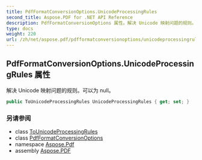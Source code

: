 ```yaml
---
title: PdfFormatConversionOptions.UnicodeProcessingRules
second_title: Aspose.PDF for .NET API Reference
description: PdfFormatConversionOptions 属性。解决 Unicode 映射问题的规则。可以为 null
type: docs
weight: 220
url: /zh/net/aspose.pdf/pdfformatconversionoptions/unicodeprocessingrules/
---
```

## PdfFormatConversionOptions.UnicodeProcessingRules 属性

解决 Unicode 映射问题的规则。可以为 null。

```csharp
public ToUnicodeProcessingRules UnicodeProcessingRules { get; set; }
```

### 另请参阅

* class [ToUnicodeProcessingRules](../../tounicodeprocessingrules/)
* class [PdfFormatConversionOptions](../)
* namespace [Aspose.Pdf](../../../aspose.pdf/)
* assembly [Aspose.PDF](../../../)